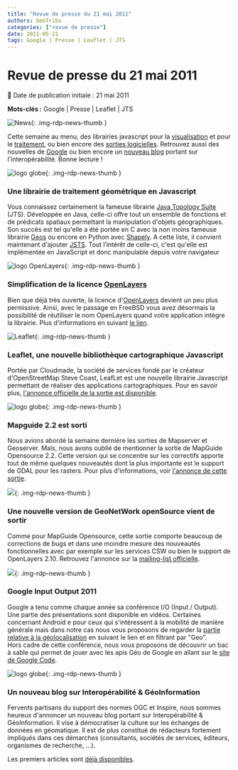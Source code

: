 ```yaml
---
title: "Revue de presse du 21 mai 2011"
authors: GeoTribu
categories: ["revue de presse"]
date: 2011-05-21
tags: Google | Presse | Leaflet | JTS
---
```


# Revue de presse du 21 mai 2011

:calendar: Date de publication initiale : 21 mai 2011

**Mots-clés :** Google | Presse | Leaflet | JTS

![News](https://cdn.geotribu.fr/img/internal/icons-rdp-news/news.png "Icône news générique"){: .img-rdp-news-thumb }

Cette semaine au menu, des librairies javascript pour la [visualisation](#visu) et pour le [traitement](#traitement), ou bien encore des [sorties logicielles](#mapguide). Retrouvez aussi des nouvelles de [Google](#google) ou bien encore un [nouveau blog](#interop) portant sur l'interopérabilité. Bonne lecture !

![logo globe](https://cdn.geotribu.fr/img/internal/icons-rdp-news/world.png "Icône de globe"){: .img-rdp-news-thumb }

### Une librairie de traitement géométrique en Javascript

Vous connaissez certainement la fameuse librairie [Java Topology Suite](http://www.vividsolutions.com/jts/jtshome.htm) (JTS). Développée en Java, celle-ci offre tout un ensemble de fonctions et de prédicats spatiaux permettant la manipulation d'objets géographiques. Son succès est tel qu'elle a été portée en C avec la non moins fameuse librairie [Geos](http://trac.osgeo.org/geos/) ou encore en Python avec [Shapely](http://trac.gispython.org/lab/wiki/Shapely). A cette liste, il convient maintenant d'ajouter [JSTS](https://github.com/bjornharrtell/jsts). Tout l’intérêt de celle-ci, c'est qu'elle est implémentée en JavaScript et donc manipulable depuis votre navigateur

![logo OpenLayers](https://cdn.geotribu.fr/img/logos-icones/logiciels_librairies/openlayers.png){: .img-rdp-news-thumb }

### Simplification de la licence [OpenLayers](https://openlayers.org/)

Bien que déjà très ouverte, la licence d'[OpenLayers](https://openlayers.org/) devient un peu plus permissive. Ainsi, avec le passage en FreeBSD vous avez désormais la possibilité de réutiliser le nom OpenLayers quand votre application intègre la librairie. Plus d'informations en suivant [le lien](https://openlayers.org/blog/2011/05/17/simplified-license/).

![Leaflet](https://cdn.geotribu.fr/img/logos-icones/logiciels_librairies/leaflet.png){: .img-rdp-news-thumb }

### Leaflet, une nouvelle bibliothèque cartographique Javascript

Portée par Cloudmade, la société de services fondé par le créateur d'OpenStreetMap Steve Coast, LeafLet est une nouvelle librairie Javascript permettant de réaliser des applications cartographiques. Pour en savoir plus, [l'annonce officielle de la sortie est disponible](http://blog.cloudmade.com/2011/05/13/announcing-leaflet-a-modern-open-source-javascript-library-for-interactive-maps/).

![logo globe](https://cdn.geotribu.fr/img/internal/icons-rdp-news/world.png "Icône de globe"){: .img-rdp-news-thumb }

### Mapguide 2.2 est sorti

Nous avions abordé la semaine dernière les sorties de Mapserver et Geoserver. Mais, nous avons oublié de mentionner la sortie de MapGuide Opensource 2.2. Cette version qui se concentre sur les correctifs apporte tout de même quelques nouveautés dont la plus importante est le support de GDAL pour les rasters. Pour plus d'informations, voir [l'annonce de cette sortie](http://mapguide.osgeo.org/node/144).

![](http://www.geotribu.net/sites/default/files/Tuto/img/Blog/divers/geonetwork-logo.png){: .img-rdp-news-thumb }

### Une nouvelle version de GeoNetWork openSource vient de sortir

Comme pour MapGuide Opensource, cette sortie comporte beaucoup de corrections de bugs et dans une moindre mesure des nouveautés fonctionnelles avec par exemple sur les services CSW ou bien le support de OpenLayers 2.10. Retrouvez l'annonce sur la [mailing-list officielle](http://osgeo-org.1803224.n2.nabble.com/GeoNetwork-opensource-v2-6-4-released-td6375367.html).

![](http://www.geotribu.net/sites/default/files/Tuto/img/Blog/divers/google_io_2011_logo.png){: .img-rdp-news-thumb }

### Google Input Output 2011

Google a tenu comme chaque année sa conférence I/O (Input / Output). Une partie des présentations sont disponible en vidéos. Certaines concernant Android e pour ceux qui s'intéressent à la mobilité de manière générale mais dans notre cas nous vous proposons de regarder la [partie relative à la géolocalisation](http://www.google.com/events/io/2011/sessions.html) en suivant le lien et en filtrant par "Geo".  
Hors cadre de cette conférence, nous vous proposons de découvrir un bac à sable qui permet de jouer avec les apis Géo de Google en allant sur le [site de Google Code](http://code.google.com/apis/ajax/playground/?type=visualization#geo_chart).

![logo globe](https://cdn.geotribu.fr/img/internal/icons-rdp-news/world.png "Icône de globe"){: .img-rdp-news-thumb }

### Un nouveau blog sur Interopérabilité & GéoInformation

Fervents partisans du support des normes OGC et Inspire, nous sommes heureux d'annoncer un nouveau blog portant sur Interopérabilité & GéoInformation. Il vise à démocratiser la culture sur les échanges de données en géomatique. Il est de plus constitué de rédacteurs fortement impliqués dans ces démarches (consultants, sociétés de services, éditeurs, organismes de recherche, ...).

Les premiers articles sont [déjà disponibles](http://georezo.net/blog/geointerop/).
